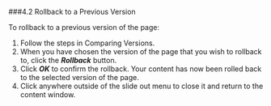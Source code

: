 ###4.2 Rollback to a Previous  Version

To rollback to a previous  version  of the page:

1.    Follow the steps in Comparing Versions.
2.    When you have chosen the version  of the page  that  you wish to rollback to, click the ***Rollback*** button.
3. 	Click ***OK*** to confirm  the rollback. Your content has  now been  rolled back to the selected version  of the page.
4.    Click anywhere outside of the slide out menu  to close  it and return  to the content window.